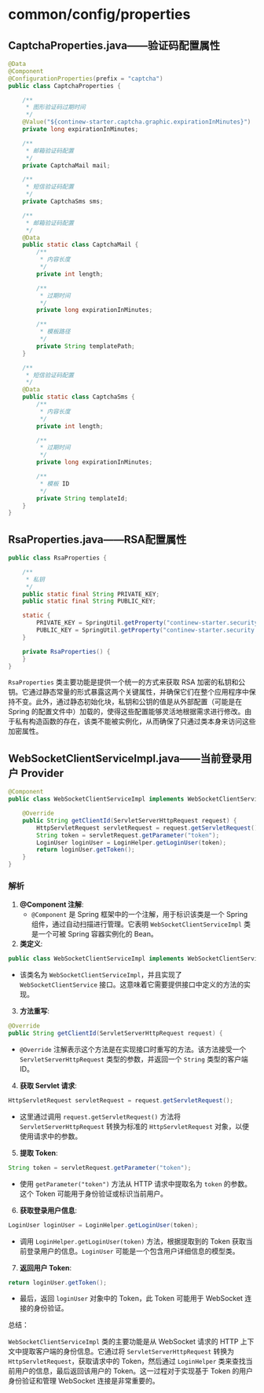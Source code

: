# common/config/properties 
## CaptchaProperties.java——验证码配置属性
```java
@Data
@Component
@ConfigurationProperties(prefix = "captcha")
public class CaptchaProperties {

    /**
     * 图形验证码过期时间
     */
    @Value("${continew-starter.captcha.graphic.expirationInMinutes}")
    private long expirationInMinutes;

    /**
     * 邮箱验证码配置
     */
    private CaptchaMail mail;

    /**
     * 短信验证码配置
     */
    private CaptchaSms sms;

    /**
     * 邮箱验证码配置
     */
    @Data
    public static class CaptchaMail {
        /**
         * 内容长度
         */
        private int length;

        /**
         * 过期时间
         */
        private long expirationInMinutes;

        /**
         * 模板路径
         */
        private String templatePath;
    }

    /**
     * 短信验证码配置
     */
    @Data
    public static class CaptchaSms {
        /**
         * 内容长度
         */
        private int length;

        /**
         * 过期时间
         */
        private long expirationInMinutes;

        /**
         * 模板 ID
         */
        private String templateId;
    }
}
```

## RsaProperties.java——RSA配置属性
```java
public class RsaProperties {

    /**
     * 私钥
     */
    public static final String PRIVATE_KEY;
    public static final String PUBLIC_KEY;

    static {
        PRIVATE_KEY = SpringUtil.getProperty("continew-starter.security.crypto.private-key");
        PUBLIC_KEY = SpringUtil.getProperty("continew-starter.security.crypto.public-key");
    }

    private RsaProperties() {
    }
}
```

`RsaProperties` 类主要功能是提供一个统一的方式来获取 RSA 加密的私钥和公钥。它通过静态常量的形式暴露这两个关键属性，并确保它们在整个应用程序中保持不变。此外，通过静态初始化块，私钥和公钥的值是从外部配置（可能是在 Spring 的配置文件中）加载的，使得这些配置能够灵活地根据需求进行修改。由于私有构造函数的存在，该类不能被实例化，从而确保了只通过类本身来访问这些加密属性。

## WebSocketClientServiceImpl.java——当前登录用户 Provider
```java
@Component
public class WebSocketClientServiceImpl implements WebSocketClientService {

    @Override
    public String getClientId(ServletServerHttpRequest request) {
        HttpServletRequest servletRequest = request.getServletRequest();
        String token = servletRequest.getParameter("token");
        LoginUser loginUser = LoginHelper.getLoginUser(token);
        return loginUser.getToken();
    }
}
```
### 解析
1. **@Component 注解**:
    - `@Component` 是 Spring 框架中的一个注解，用于标识该类是一个 Spring 组件，通过自动扫描进行管理。它表明 `WebSocketClientServiceImpl` 类是一个可被 Spring 容器实例化的 Bean。
2. **类定义**:

```java
public class WebSocketClientServiceImpl implements WebSocketClientService {
```

- 该类名为 `WebSocketClientServiceImpl`，并且实现了 `WebSocketClientService` 接口。这意味着它需要提供接口中定义的方法的实现。
3. **方法重写**:

```java
@Override
public String getClientId(ServletServerHttpRequest request) {
```

- `@Override` 注解表示这个方法是在实现接口时重写的方法。该方法接受一个 `ServletServerHttpRequest` 类型的参数，并返回一个 `String` 类型的客户端 ID。
4. **获取 Servlet 请求**:

```java
HttpServletRequest servletRequest = request.getServletRequest();
```

- 这里通过调用 `request.getServletRequest()` 方法将 `ServletServerHttpRequest` 转换为标准的 `HttpServletRequest` 对象，以便使用请求中的参数。
5. **提取 Token**:

```java
String token = servletRequest.getParameter("token");
```

- 使用 `getParameter("token")` 方法从 HTTP 请求中提取名为 `token` 的参数。这个 Token 可能用于身份验证或标识当前用户。
6. **获取登录用户信息**:

```java
LoginUser loginUser = LoginHelper.getLoginUser(token);
```

- 调用 `LoginHelper.getLoginUser(token)` 方法，根据提取到的 Token 获取当前登录用户的信息。`LoginUser` 可能是一个包含用户详细信息的模型类。
7. **返回用户 Token**:

```java
return loginUser.getToken();
```

- 最后，返回 `loginUser` 对象中的 Token，此 Token 可能用于 WebSocket 连接的身份验证。

总结：

`WebSocketClientServiceImpl` 类的主要功能是从 WebSocket 请求的 HTTP 上下文中提取客户端的身份信息。它通过将 `ServletServerHttpRequest` 转换为 `HttpServletRequest`，获取请求中的 Token，然后通过 `LoginHelper` 类来查找当前用户的信息，最后返回该用户的 Token。这一过程对于实现基于 Token 的用户身份验证和管理 WebSocket 连接是非常重要的。